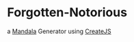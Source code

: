 # Forgotten-Notorious
a [Mandala](https://pt.wikipedia.org/wiki/Mandala) Generator using [CreateJS](http://www.createjs.com/)
